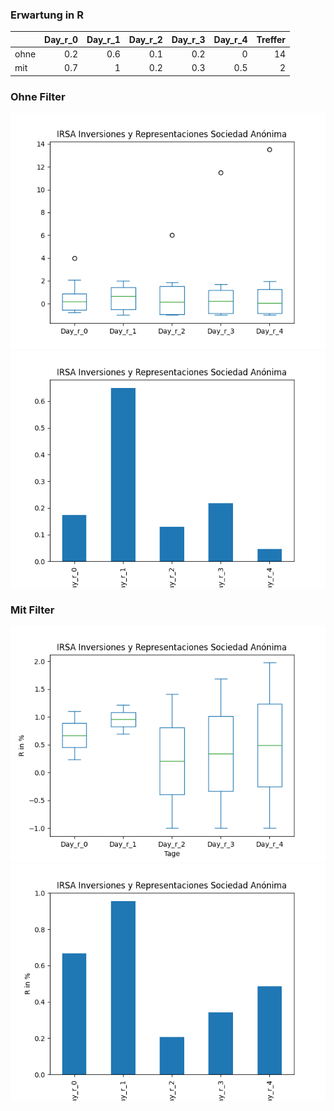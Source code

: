 ### Erwartung in R
|      |   Day_r_0 |   Day_r_1 |   Day_r_2 |   Day_r_3 |   Day_r_4 |   Treffer |
|:-----|----------:|----------:|----------:|----------:|----------:|----------:|
| ohne |       0.2 |       0.6 |       0.1 |       0.2 |       0   |        14 |
| mit  |       0.7 |       1   |       0.2 |       0.3 |       0.5 |         2 |

### Ohne Filter
![image info](./data/IRS_box_all.png)
![image info](./data/IRS_median_all.png)

### Mit Filter
![image info](./data/IRS_box_filtered.png)
![image info](./data/IRS_median_filtered.png)